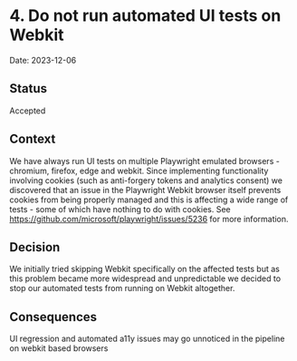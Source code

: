 # 4. Do not run automated UI tests on Webkit

Date: 2023-12-06

## Status

Accepted

## Context

We have always run UI tests on multiple Playwright emulated browsers - chromium, firefox, edge and webkit. Since implementing functionality involving cookies (such as anti-forgery tokens and analytics consent) we discovered that an issue in the Playwright Webkit browser itself prevents cookies from being properly managed and this is affecting a wide range of tests - some of which have nothing to do with cookies. See <https://github.com/microsoft/playwright/issues/5236> for more information.

## Decision

We initially tried skipping Webkit specifically on the affected tests but as this problem became more widespread and unpredictable we decided to stop our automated tests from running on Webkit altogether.

## Consequences

UI regression and automated a11y issues may go unnoticed in the pipeline on webkit based browsers

